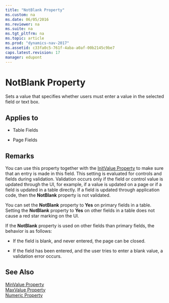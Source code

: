 ```yaml
---
title: "NotBlank Property"
ms.custom: na
ms.date: 06/05/2016
ms.reviewer: na
ms.suite: na
ms.tgt_pltfrm: na
ms.topic: article
ms.prod: "dynamics-nav-2017"
ms.assetid: c33fa0c5-761f-4aba-a0af-00b2145c9be7
caps.latest.revision: 17
manager: edupont
---
```

# NotBlank Property
Sets a value that specifies whether users must enter a value in the selected field or text box.  
  
## Applies to  
  
-   Table Fields  
  
-   Page Fields  
  
## Remarks  
 You can use this property together with the [InitValue Property](InitValue-Property.md) to make sure that an entry is made in this field. This setting is evaluated for controls and fields during validation. Validation occurs only if the field or control value is updated through the UI, for example, if a value is updated on a page or if a field is updated in a table directly. If a field is updated through application code, then the **NotBlank** property is not validated.  
  
 You can set the **NotBlank** property to **Yes** on primary fields in a table. Setting the **NotBlank** property to **Yes** on other fields in a table does not cause a red star marking on the UI.  
  
 If the **NotBlank** property is used on other fields than primary fields, the behavior is as follows:  
  
-   If the field is blank, and never entered, the page can be closed.  
  
-   If the field has been entered, and the user tries to enter a blank value, a validation error occurs.  
  
## See Also  
 [MinValue Property](MinValue-Property.md)   
 [MaxValue Property](MaxValue-Property.md)   
 [Numeric Property](Numeric-Property.md)